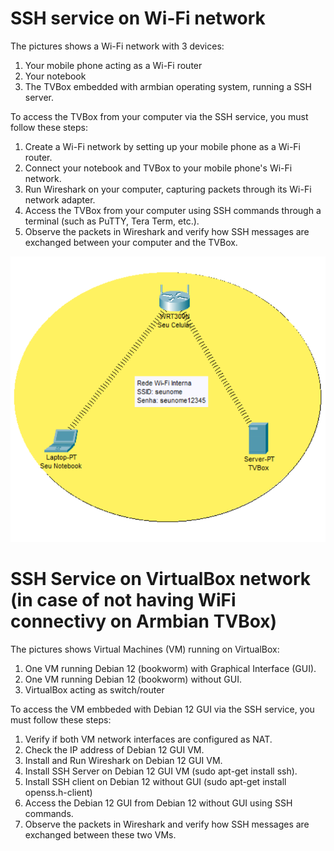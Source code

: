 
# SSH service on Wi-Fi network 
The pictures shows a Wi-Fi network with 3 devices:
1. Your mobile phone acting as a Wi-Fi router
2. Your notebook
3. The TVBox embedded with armbian operating system, running a SSH server.

To access the TVBox from your computer via the SSH service, you must follow these steps:

1. Create a Wi-Fi network by setting up your mobile phone as a Wi-Fi router.
2. Connect your notebook and TVBox to your mobile phone's Wi-Fi network.
3. Run Wireshark on your computer, capturing packets through its Wi-Fi network adapter.
4. Access the TVBox from your computer using SSH commands through a terminal (such as PuTTY, Tera Term, etc.).
5. Observe the packets in Wireshark and verify how SSH messages are exchanged between your computer and the TVBox.

![WiFi Network](../../../images/week_02_WiFi_LAN.png) 

# SSH Service on VirtualBox network (in case of not having WiFi connectivy on Armbian TVBox)

The pictures shows Virtual Machines (VM) running on VirtualBox:
1. One VM running Debian 12 (bookworm) with Graphical Interface (GUI).
2. One VM running Debian 12 (bookworm) without GUI.
3. VirtualBox acting as switch/router

To access the VM embbeded with Debian 12 GUI via the SSH service, you must follow these steps:
1. Verify if both VM network interfaces are configured as NAT.
2. Check the IP address of Debian 12 GUI VM.
3. Install and Run Wireshark on Debian 12 GUI VM.
4. Install SSH Server on Debian 12 GUI VM (sudo apt-get install ssh).
5. Install SSH client on Debian 12 without GUI (sudo apt-get install openss.h-client)
6. Access the Debian 12 GUI from Debian 12 without GUI using SSH commands.
7. Observe the packets in Wireshark and verify how SSH messages are exchanged between these two VMs.


